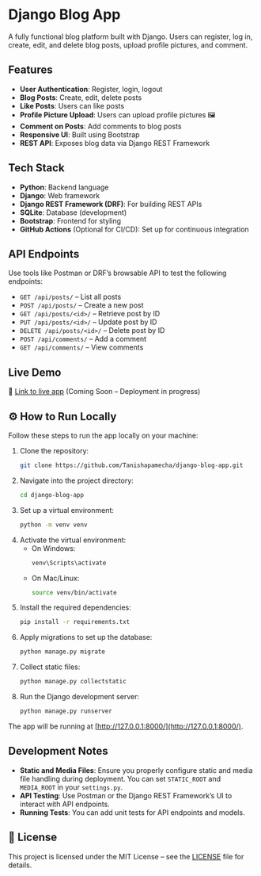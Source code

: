 # Django Blog App 

A fully functional blog platform built with Django. Users can register, log in, create, edit, and delete blog posts, upload profile pictures, and comment.

##  Features
- **User Authentication**: Register, login, logout
- **Blog Posts**: Create, edit, delete posts
- **Like Posts**: Users can like posts 
- **Profile Picture Upload**: Users can upload profile pictures 🖼️
- **Comment on Posts**: Add comments to blog posts 
- **Responsive UI**: Built using Bootstrap
- **REST API**: Exposes blog data via Django REST Framework

##  Tech Stack
- **Python**: Backend language
- **Django**: Web framework
- **Django REST Framework (DRF)**: For building REST APIs
- **SQLite**: Database (development)
- **Bootstrap**: Frontend for styling
- **GitHub Actions** (Optional for CI/CD): Set up for continuous integration

##  API Endpoints
Use tools like Postman or DRF’s browsable API to test the following endpoints:
- `GET /api/posts/` – List all posts
- `POST /api/posts/` – Create a new post
- `GET /api/posts/<id>/` – Retrieve post by ID
- `PUT /api/posts/<id>/` – Update post by ID
- `DELETE /api/posts/<id>/` – Delete post by ID
- `POST /api/comments/` – Add a comment
- `GET /api/comments/` – View comments

##  Live Demo
🔗 [Link to live app](#) (Coming Soon – Deployment in progress)

## ⚙ How to Run Locally
Follow these steps to run the app locally on your machine:

1. Clone the repository:
    ```bash
    git clone https://github.com/Tanishapamecha/django-blog-app.git
    ```
2. Navigate into the project directory:
    ```bash
    cd django-blog-app
    ```
3. Set up a virtual environment:
    ```bash
    python -m venv venv
    ```
4. Activate the virtual environment:
    - On Windows:
      ```bash
      venv\Scripts\activate
      ```
    - On Mac/Linux:
      ```bash
      source venv/bin/activate
      ```
5. Install the required dependencies:
    ```bash
    pip install -r requirements.txt
    ```
6. Apply migrations to set up the database:
    ```bash
    python manage.py migrate
    ```
7. Collect static files:
    ```bash
    python manage.py collectstatic
    ```
8. Run the Django development server:
    ```bash
    python manage.py runserver
    ```

The app will be running at [http://127.0.0.1:8000/](http://127.0.0.1:8000/).

##  Development Notes
- **Static and Media Files**: Ensure you properly configure static and media file handling during deployment. You can set `STATIC_ROOT` and `MEDIA_ROOT` in your `settings.py`.
- **API Testing**: Use Postman or the Django REST Framework’s UI to interact with API endpoints.
- **Running Tests**: You can add unit tests for API endpoints and models.

## 📝 License
This project is licensed under the MIT License – see the [LICENSE](LICENSE) file for details.

